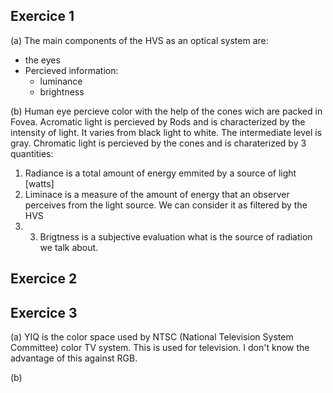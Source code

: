 ## Exercice 1

(a) The main components of the HVS as an optical system are:
- the eyes
- Percieved information:
	- luminance
	- brightness

(b) Human eye percieve color with the help of the cones wich are packed in Fovea.
Acromatic light is percieved by Rods and is characterized by the intensity of light. It varies from black light to white. The intermediate level is gray.
Chromatic light is percieved by the cones and is charaterized by 3 quantities:
1. Radiance is a total amount of energy emmited by a source of light [watts]
2. Liminace is a measure of the amount of energy that an observer perceives from the light source. We can consider it as filtered by the HVS
3. 3. Brigtness is a subjective evaluation what is the source of radiation we talk about.

## Exercice 2

## Exercice 3
(a) YIQ is the color space used by NTSC (National Television System Committee) color TV system. This is used for television.
I don't know the advantage of this against RGB.

(b) 
